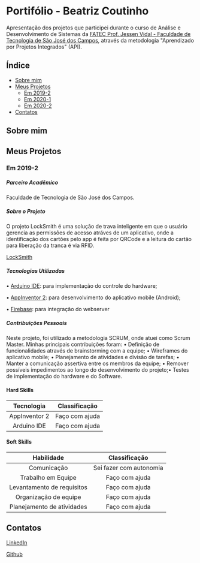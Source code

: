 # Portifólio - Beatriz Coutinho

Apresentação dos projetos que participei durante o curso de Análise e Desenvolvimento de Sistemas da [FATEC Prof. Jessen Vidal - Faculdade de Tecnologia de São José dos Campos](http://fatecsjc-prd.azurewebsites.net/), através da metodologia "Aprendizado por Projetos Integrados" (API).

## Índice
- [Sobre mim](https://github.com/bibiacoutinho/Portfolio-Beatriz-Coutinho#sobre-mim)
- [Meus Projetos](https://github.com/bibiacoutinho/Portfolio-Beatriz-Coutinho#meus-projetos)
  - [Em 2019-2](https://github.com/bibiacoutinho/Portfolio-Beatriz-Coutinho#em-2019-2)
  - [Em 2020-1](https://github.com/bibiacoutinho/Portfolio-Beatriz-Coutinho#em-2020-1)
  - [Em 2020-2](https://github.com/bibiacoutinho/Portfolio-Beatriz-Coutinho#em-2020-2)
- [Contatos](https://github.com/bibiacoutinho/Portfolio-Beatriz-Coutinho#contatos)

## Sobre mim

## Meus Projetos

### Em 2019-2

##### Parceiro Acadêmico
Faculdade de Tecnologia de São José dos Campos.

##### Sobre o Projeto
O projeto LockSmith é uma solução de trava inteligente em que o usuário gerencia as permissões de acesso atráves de um aplicativo, onde a identificação dos cartões pelo app é feita por QRCode e a leitura do cartão para liberação da tranca é via RFID.

[LockSmith](https://github.com/bibiacoutinho/ProjetoLockSmith)

##### Tecnologias Utilizadas
• [Arduino IDE](https://www.arduino.cc/en/software): para implementação do controle do hardware;

• [AppInventor 2](https://appinventor.mit.edu/): para desenvolvimento do aplicativo mobile (Android);

• [Firebase](https://firebase.google.com/): para integração do webserver

##### Contribuições Pessoais
Neste projeto, foi utilizado a metodologia SCRUM, onde atuei como Scrum Master.
Minhas principais contribuições foram:
• Definição de funcionalidades através de brainstorming com a equipe;
• Wireframes do aplicativo mobile;
• Planejamento de atividades e divisão de tarefas;
• Manter a comunicação assertiva entre os membros da equipe;
• Remover possíveis impedimentos ao longo do desenvolvimento do projeto;• Testes de implementação do hardware e do Software.

#### Hard Skills
| Tecnologia   |      Classificação      |
| :---------:  | :---------------------: |
| AppInventor 2|     Faço com ajuda      |
| Arduino IDE  |     Faço com ajuda      |

#### Soft Skills
| Habilidade          |      Classificação      |
| :---------:         | :---------------------: |
| Comunicação         | Sei fazer com autonomia |
| Trabalho em Equipe  |     Faço com ajuda      |
| Levantamento de requisitos  |     Faço com ajuda      |
| Organização de equipe  |     Faço com ajuda      |
| Planejamento de atividades  |     Faço com ajuda      |

## Contatos
[LinkedIn](https://www.linkedin.com/in/bibiacoutinho/)

[Github](https://github.com/bibiacoutinho)

